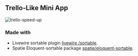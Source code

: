 ## Trello-Like Mini App


![trello-speed-up](https://user-images.githubusercontent.com/40365046/86541693-1b338f80-bf0f-11ea-8f6e-faa191ad4337.gif)


### Made with 

- Livewire sortable plugin [livewire /sortable](https://github.com/livewire/sortable).
- Spatie Eloquent-sortable package [spatie/eloquent-sortable](https://github.com/spatie/eloquent-sortable).

